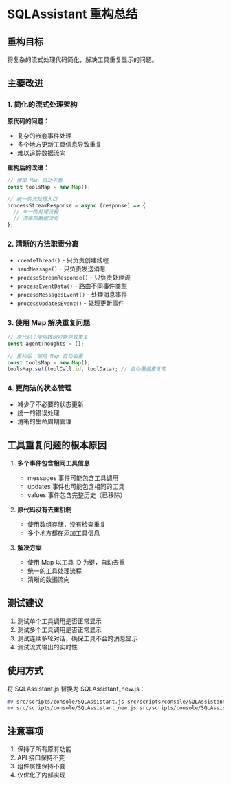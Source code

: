 # SQLAssistant 重构总结

## 重构目标
将复杂的流式处理代码简化，解决工具重复显示的问题。

## 主要改进

### 1. 简化的流式处理架构
**原代码的问题：**
- 复杂的嵌套事件处理
- 多个地方更新工具信息导致重复
- 难以追踪数据流向

**重构后的改进：**
```javascript
// 使用 Map 自动去重
const toolsMap = new Map();

// 统一的流处理入口
processStreamResponse = async (response) => {
  // 单一的处理流程
  // 清晰的数据流向
};
```

### 2. 清晰的方法职责分离
- `createThread()` - 只负责创建线程
- `sendMessage()` - 只负责发送消息
- `processStreamResponse()` - 只负责处理流
- `processEventData()` - 路由不同事件类型
- `processMessagesEvent()` - 处理消息事件
- `processUpdatesEvent()` - 处理更新事件

### 3. 使用 Map 解决重复问题
```javascript
// 原代码：使用数组可能导致重复
const agentThoughts = [];

// 重构后：使用 Map 自动去重
const toolsMap = new Map();
toolsMap.set(toolCall.id, toolData); // 自动覆盖重复的
```

### 4. 更简洁的状态管理
- 减少了不必要的状态更新
- 统一的错误处理
- 清晰的生命周期管理

## 工具重复问题的根本原因

1. **多个事件包含相同工具信息**
   - messages 事件可能包含工具调用
   - updates 事件也可能包含相同的工具
   - values 事件包含完整历史（已移除）

2. **原代码没有去重机制**
   - 使用数组存储，没有检查重复
   - 多个地方都在添加工具信息

3. **解决方案**
   - 使用 Map 以工具 ID 为键，自动去重
   - 统一的工具处理流程
   - 清晰的数据流向

## 测试建议

1. 测试单个工具调用是否正常显示
2. 测试多个工具调用是否正常显示
3. 测试连续多轮对话，确保工具不会跨消息显示
4. 测试流式输出的实时性

## 使用方式

将 SQLAssistant.js 替换为 SQLAssistant_new.js：
```bash
mv src/scripts/console/SQLAssistant.js src/scripts/console/SQLAssistant_old.js
mv src/scripts/console/SQLAssistant_new.js src/scripts/console/SQLAssistant.js
```

## 注意事项

1. 保持了所有原有功能
2. API 接口保持不变
3. 组件属性保持不变
4. 仅优化了内部实现